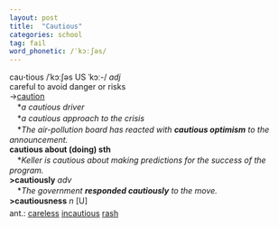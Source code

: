 ```yaml
---
layout: post
title:  "Cautious"
categories: school
tag: fail
word_phonetic: /ˈkɔːʃəs/
---
```

<DIV style="MARGIN: 0px 0px 5px">cau<B>·</B>tious /ˈkɔːʃəs US ˈkɔː-/ <I>adj</I> <BR>careful to avoid danger or risks<BR>→<A href="{{ site.baseurl }}/caution"><U>caution</U></A><BR>　*<I>a cautious driver</I><BR>　*<I>a cautious approach to the crisis</I><BR>　*<I>The air-pollution board has reacted with <B>cautious optimism</B> to the announcement.</I><BR><B>cautious about (doing) sth</B><BR>　*<I>Keller is cautious about making predictions for the success of the program.</I><BR><B>&gt;cautiously</B> <I>adv</I><BR>　*<I>The government <B>responded cautiously</B> to the move.</I><BR><B>&gt;cautiousness</B> <I>n</I> [U]</DIV>
<DIV style="MARGIN: 0px 0px 5px">
<DIV style="MARGIN: 4px 0px">ant.: <A href="{{ site.baseurl }}/careless"><U>careless</U></A> <A href="{{ site.baseurl }}/incautious"><U>incautious</U></A> <A href="{{ site.baseurl }}/rash"><U>rash</U></A></DIV></DIV>
